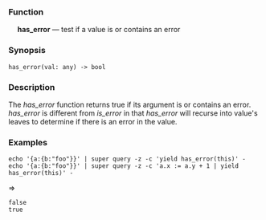 ### Function

&emsp; **has_error** &mdash; test if a value is or contains an error

### Synopsis

```
has_error(val: any) -> bool
```

### Description

The _has_error_ function returns true if its argument is or contains an error.
_has_error_ is different from _is_error_ in that _has_error_ will recurse
into value's leaves to determine if there is an error in the value.

### Examples

```mdtest-command
echo '{a:{b:"foo"}}' | super query -z -c 'yield has_error(this)' -
echo '{a:{b:"foo"}}' | super query -z -c 'a.x := a.y + 1 | yield has_error(this)' -
```
=>
```mdtest-output
false
true
```
